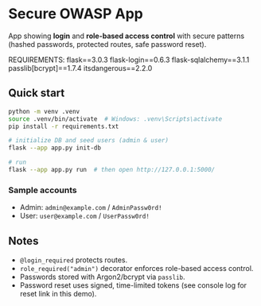 # Secure OWASP App

App showing **login** and **role-based access control** with secure patterns (hashed passwords, protected routes, safe password reset).

REQUIREMENTS:
flask==3.0.3
flask-login==0.6.3
flask-sqlalchemy==3.1.1
passlib[bcrypt]==1.7.4
itsdangerous==2.2.0


## Quick start

```bash
python -m venv .venv
source .venv/bin/activate  # Windows: .venv\Scripts\activate
pip install -r requirements.txt

# initialize DB and seed users (admin & user)
flask --app app.py init-db

# run
flask --app app.py run  # then open http://127.0.0.1:5000/
```

### Sample accounts
- Admin: `admin@example.com` / `AdminPassw0rd!`
- User:  `user@example.com`  / `UserPassw0rd!`


## Notes
- `@login_required` protects routes.
- `role_required("admin")` decorator enforces role-based access control.
- Passwords stored with Argon2/bcrypt via `passlib`.
- Password reset uses signed, time-limited tokens (see console log for reset link in this demo).
